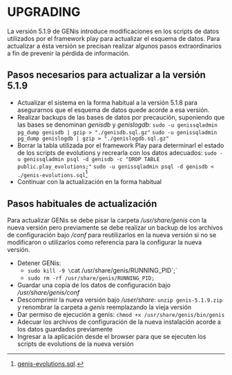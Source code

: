 # UPGRADING
La versión 5.1.9 de GENis introduce modificaciones en los scripts de datos utilizados por el framework play para actualizar el esquema de datos. Para actualizar a ésta versión se precisan realizar algunos pasos extraordinarios a fin de prevenir la pérdida de información.

## Pasos necesarios para actualizar a la versión 5.1.9
* Actualizar el sistema en la forma habitual a la versión 5.1.8 para asegurarnos que el esquema de datos quede acorde a esa versión.
* Realizar backups de las bases de datos por precaución, suponiendo que las bases se denominan *genisdb* y *genislogdb*:
`sudo -u genissqladmin pg_dump genisdb | gzip > "./genisdb.sql.gz"`
`sudo -u genissqladmin pg_dump genislogdb | gzip > "./genislogdb.sql.gz"`
* Borrar la tabla utilizada por el framework Play para determinarl el estado de los scripts de evolutions y recrearla con los datos adecuados:
`sudo -u genissqladmin psql -d genisdb -c "DROP TABLE public.play_evolutions;"`
`sudo -u genissqladmin psql -d genisdb < ./genis-evolutions.sql`[^1]
* Continuar con la actualización en la forma habitual

## Pasos habituales de actualización

Para actualizar GENis se debe pisar la carpeta */usr/share/genis* con la nueva versión pero previamente se debe realizar un backup de los archivos de configuración bajo */conf* para reutilizarlos en la nueva versión si no se modificaron o utilizarlos como referencia para la configurar la nueva versión.

* Detener GENis:
    * `sudo kill -9 \`cat /usr/share/genis/RUNNING_PID\`;`
    * `sudo rm -rf /usr/share/genis/RUNNING_PID;`
* Guardar una copia de los datos de configuración bajo */usr/share/genis/conf*
* Descomprimir la nueva versión bajo */user/share*: `unzip genis-5.1.9.zip` y renombrar la carpeta a *genis* reemplazando la vieja versión
* Dar permiso de ejecución a genis: `chmod +x /usr/share/genis/bin/genis`
* Adecuar los archivos de configuración de la nueva instalación acorde a los datos guardados previamente
* Ingresar a la aplicación desde el browser para que se ejecuten los scripts de evolutions de la nueva versión

[^1]:[genis-evolutions.sql]((https://github.com/fundacion-sadosky/genis/blob/main/utils/upgrade/genis-evolutions.pdf)).
